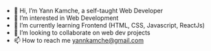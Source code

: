 - 👋 Hi, I’m Yann Kamche, a self-taught Web Developer
- 👀 I’m interested in Web Development
- 🌱 I’m currently learning Frontend (HTML, CSS, Javascript, ReactJs)
- 💞️ I’m looking to collaborate on web dev projects
- 📫 How to reach me yannkamche@gmail.com


<!---
YannKamche/YannKamche is a ✨ special ✨ repository because its `README.md` (this file) appears on your GitHub profile.
You can click the Preview link to take a look at your changes.
--->
